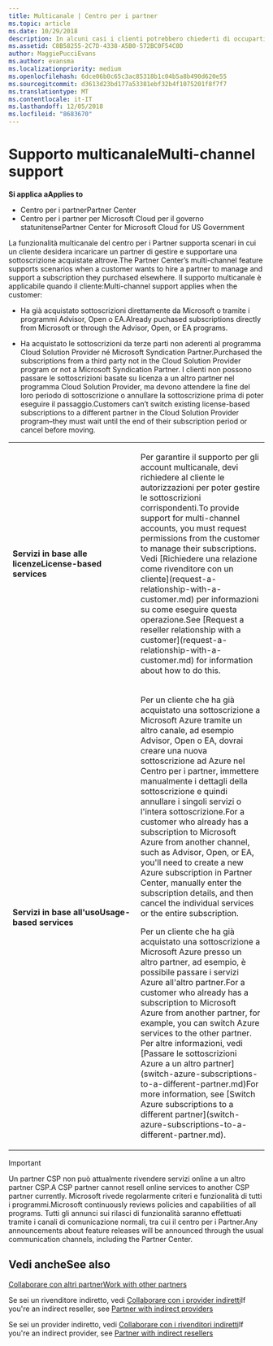 ```yaml
---
title: Multicanale | Centro per i partner
ms.topic: article
ms.date: 10/29/2018
description: In alcuni casi i clienti potrebbero chiederti di occuparti del provisioning e del supporto di una sottoscrizione acquistata altrove.
ms.assetid: C8B58255-2C7D-4338-A5B0-572BC0F54C0D
author: MaggiePucciEvans
ms.author: evansma
ms.localizationpriority: medium
ms.openlocfilehash: 6dce06b0c65c3ac85318b1c04b5a8b490d620e55
ms.sourcegitcommit: d3613d23bd177a53381ebf32b4f1075201f8f7f7
ms.translationtype: MT
ms.contentlocale: it-IT
ms.lasthandoff: 12/05/2018
ms.locfileid: "8683670"
---
```

# <a name="multi-channel-support"></a><span data-ttu-id="e3339-103">Supporto multicanale</span><span class="sxs-lookup"><span data-stu-id="e3339-103">Multi-channel support</span></span>

**<span data-ttu-id="e3339-104">Si applica a</span><span class="sxs-lookup"><span data-stu-id="e3339-104">Applies to</span></span>**

-  <span data-ttu-id="e3339-105">Centro per i partner</span><span class="sxs-lookup"><span data-stu-id="e3339-105">Partner Center</span></span>
-  <span data-ttu-id="e3339-106">Centro per i partner per Microsoft Cloud per il governo statunitense</span><span class="sxs-lookup"><span data-stu-id="e3339-106">Partner Center for Microsoft Cloud for US Government</span></span>


<span data-ttu-id="e3339-107">La funzionalità multicanale del centro per i Partner supporta scenari in cui un cliente desidera incaricare un partner di gestire e supportare una sottoscrizione acquistate altrove.</span><span class="sxs-lookup"><span data-stu-id="e3339-107">The Partner Center’s multi-channel feature supports scenarios when a customer wants to hire a partner to manage and support a subscription they purchased elsewhere.</span></span> <span data-ttu-id="e3339-108">Il supporto multicanale è applicabile quando il cliente:</span><span class="sxs-lookup"><span data-stu-id="e3339-108">Multi-channel support applies when the customer:</span></span>

-   <span data-ttu-id="e3339-109">Ha già acquistato sottoscrizioni direttamente da Microsoft o tramite i programmi Advisor, Open o EA.</span><span class="sxs-lookup"><span data-stu-id="e3339-109">Already puchased subscriptions directly from Microsoft or through the Advisor, Open, or EA programs.</span></span>

-   <span data-ttu-id="e3339-110">Ha acquistato le sottoscrizioni da terze parti non aderenti al programma Cloud Solution Provider né Microsoft Syndication Partner.</span><span class="sxs-lookup"><span data-stu-id="e3339-110">Purchased the subscriptions from a third party not in the Cloud Solution Provider program or not a Microsoft Syndication Partner.</span></span> <span data-ttu-id="e3339-111">I clienti non possono passare le sottoscrizioni basate su licenza a un altro partner nel programma Cloud Solution Provider, ma devono attendere la fine del loro periodo di sottoscrizione o annullare la sottoscrizione prima di poter eseguire il passaggio.</span><span class="sxs-lookup"><span data-stu-id="e3339-111">Customers can’t switch existing license-based subscriptions to a different partner in the Cloud Solution Provider program–they must wait until the end of their subscription period or cancel before moving.</span></span>


<table>
<colgroup>
<col width="50%" />
<col width="50%" />
</colgroup>
<tbody>
<tr class="odd">
<td><p><strong><span data-ttu-id="e3339-112">Servizi in base alle licenze</span><span class="sxs-lookup"><span data-stu-id="e3339-112">License-based services</span></span></strong></p></td>
<td><p><span data-ttu-id="e3339-113">Per garantire il supporto per gli account multicanale, devi richiedere al cliente le autorizzazioni per poter gestire le sottoscrizioni corrispondenti.</span><span class="sxs-lookup"><span data-stu-id="e3339-113">To provide support for multi-channel accounts, you must request permissions from the customer to manage their subscriptions.</span></span> <span data-ttu-id="e3339-114">Vedi [Richiedere una relazione come rivenditore con un cliente](request-a-relationship-with-a-customer.md) per informazioni su come eseguire questa operazione.</span><span class="sxs-lookup"><span data-stu-id="e3339-114">See [Request a reseller relationship with a customer](request-a-relationship-with-a-customer.md) for information about how to do this.</span></span></p></td>
</tr>
<tr class="even">
<td><p><strong><span data-ttu-id="e3339-115">Servizi in base all'uso</span><span class="sxs-lookup"><span data-stu-id="e3339-115">Usage-based services</span></span></strong></p></td>
<td>
<p><span data-ttu-id="e3339-116">Per un cliente che ha già acquistato una sottoscrizione a Microsoft Azure tramite un altro canale, ad esempio Advisor, Open o EA, dovrai creare una nuova sottoscrizione ad Azure nel Centro per i partner, immettere manualmente i dettagli della sottoscrizione e quindi annullare i singoli servizi o l'intera sottoscrizione.</span><span class="sxs-lookup"><span data-stu-id="e3339-116">For a customer who already has a subscription to Microsoft Azure from another channel, such as Advisor, Open, or EA, you'll need to create a new Azure subscription in Partner Center, manually enter the subscription details, and then cancel the individual services or the entire subscription.</span></span></p>
<p><span data-ttu-id="e3339-117">Per un cliente che ha già acquistato una sottoscrizione a Microsoft Azure presso un altro partner, ad esempio, è possibile passare i servizi Azure all'altro partner.</span><span class="sxs-lookup"><span data-stu-id="e3339-117">For a customer who already has a subscription to Microsoft Azure from another partner, for example, you can switch Azure services to the other partner.</span></span> <span data-ttu-id="e3339-118">Per altre informazioni, vedi [Passare le sottoscrizioni Azure a un altro partner](switch-azure-subscriptions-to-a-different-partner.md)</span><span class="sxs-lookup"><span data-stu-id="e3339-118">For more information, see [Switch Azure subscriptions to a different partner](switch-azure-subscriptions-to-a-different-partner.md).</span></span></p>
</td>
</tr>
</tbody>
</table>

> [!IMPORTANT]  
> <span data-ttu-id="e3339-119">Un partner CSP non può attualmente rivendere servizi online a un altro partner CSP.</span><span class="sxs-lookup"><span data-stu-id="e3339-119">A CSP partner cannot resell online services to another CSP partner currently.</span></span> <span data-ttu-id="e3339-120">Microsoft rivede regolarmente criteri e funzionalità di tutti i programmi.</span><span class="sxs-lookup"><span data-stu-id="e3339-120">Microsoft continuously reviews policies and capabilities of all programs.</span></span> <span data-ttu-id="e3339-121">Tutti gli annunci sui rilasci di funzionalità saranno effettuati tramite i canali di comunicazione normali, tra cui il centro per i Partner.</span><span class="sxs-lookup"><span data-stu-id="e3339-121">Any announcements about feature releases will be announced through the usual communication channels, including the Partner Center.</span></span> 

## <a name="see-also"></a><span data-ttu-id="e3339-122">Vedi anche</span><span class="sxs-lookup"><span data-stu-id="e3339-122">See also</span></span>

[<span data-ttu-id="e3339-123">Collaborare con altri partner</span><span class="sxs-lookup"><span data-stu-id="e3339-123">Work with other partners</span></span>](work-with-other-partners.md)

<span data-ttu-id="e3339-124">Se sei un rivenditore indiretto, vedi [Collaborare con i provider indiretti](indirect-reseller-tasks-in-partner-center.md)</span><span class="sxs-lookup"><span data-stu-id="e3339-124">If you're an indirect reseller, see [Partner with indirect providers](indirect-reseller-tasks-in-partner-center.md)</span></span>

<span data-ttu-id="e3339-125">Se sei un provider indiretto, vedi [Collaborare con i rivenditori indiretti](indirect-provider-tasks-in-partner-center.md)</span><span class="sxs-lookup"><span data-stu-id="e3339-125">If you're an indirect provider, see [Partner with indirect resellers](indirect-provider-tasks-in-partner-center.md)</span></span> 

 

 



